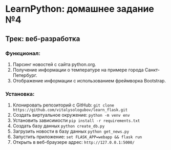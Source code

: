 # LearnPython: домашнее задание №4
## Трек: веб-разработка

### Функционал:
1. Парсинг новостей с сайта python.org.
2. Получение информации о температуре на примере города Санкт-Петербург.
3. Отображение информации с использованием фреймворка Bootstrap.

### Установка:
1. Клонировать репозиторий с GitHub: `git clone https://github.com/vitalysologubov/learn_flask.git`
2. Создать виртуальное окружение: `python -m venv env`
3. Установить зависимости `pip install -r requirements.txt`
4. Создать базу данных `python create_db.py`
5. Загрузить новости в базу данных `python get_news.py`
6. Запустить приложение: `set FLASK_APP=webapp && flask run`
7. Открыть в веб-браузере адрес: `http://127.0.0.1:5000/`
